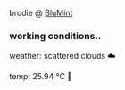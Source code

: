 brodie @ [BluMint](https://www.linkedin.com/company/blumint-io/)

<!--weather_start-->
### working conditions..

weather: scattered clouds ☁️

temp: 25.94 °C 🥶

<!--weather_end-->
